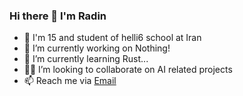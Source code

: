 ### Hi there 👋 I'm Radin

- 👋 I'm 15 and student of helli6 school at Iran
- 🔭 I’m currently working on Nothing!
- 🦀 I’m currently learning Rust...
- 👋🏻 I’m looking to collaborate on AI related projects
- 📫 Reach me via [Email](msvradin@gmail.com)
